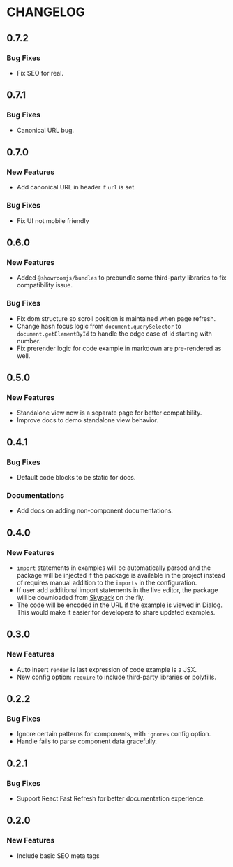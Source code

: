 # CHANGELOG

## 0.7.2

### Bug Fixes

- Fix SEO for real.

## 0.7.1

### Bug Fixes

- Canonical URL bug.

## 0.7.0

### New Features

- Add canonical URL in header if `url` is set.

### Bug Fixes

- Fix UI not mobile friendly

## 0.6.0

### New Features

- Added `@showroomjs/bundles` to prebundle some third-party libraries to fix compatibility issue.

### Bug Fixes

- Fix dom structure so scroll position is maintained when page refresh.
- Change hash focus logic from `document.querySelector` to `document.getElementById` to handle the edge case of id starting with number.
- Fix prerender logic for code example in markdown are pre-rendered as well.

## 0.5.0

### New Features

- Standalone view now is a separate page for better compatibility.
- Improve docs to demo standalone view behavior.

## 0.4.1

### Bug Fixes

- Default code blocks to be static for docs.

### Documentations

- Add docs on adding non-component documentations.

## 0.4.0

### New Features

- `import` statements in examples will be automatically parsed and the package will be injected if the package is available in the project instead of requires manual addition to the `imports` in the configuration.
- If user add additional import statements in the live editor, the package will be downloaded from [Skypack](https://www.skypack.dev/) on the fly.
- The code will be encoded in the URL if the example is viewed in Dialog. This would make it easier for developers to share updated examples.

## 0.3.0

### New Features

- Auto insert `render` is last expression of code example is a JSX.
- New config option: `require` to include third-party libraries or polyfills.

## 0.2.2

### Bug Fixes

- Ignore certain patterns for components, with `ignores` config option.
- Handle fails to parse component data gracefully.

## 0.2.1

### Bug Fixes

- Support React Fast Refresh for better documentation experience.

## 0.2.0

### New Features

- Include basic SEO meta tags
